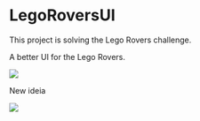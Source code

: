 LegoRoversUI
============

This project is solving the Lego Rovers challenge.

A better UI for the Lego Rovers. 

<img src='https://securecdn.disqus.com/uploads/mediaembed/images/474/8729/original.jpg'/> 

New ideia

<img src='https://securecdn.disqus.com/uploads/mediaembed/images/476/8160/original.jpg'/>
